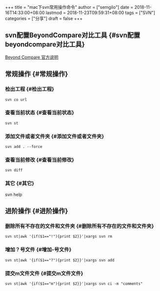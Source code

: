 +++
title = "mac下svn常用操作命令"
author = ["semgilo"]
date = 2018-11-16T14:33:00+08:00
lastmod = 2018-11-23T09:59:31+08:00
tags = ["SVN"]
categories = ["分享"]
draft = false
+++

## svn配置BeyondCompare对比工具 {#svn配置beyondcompare对比工具}

[Beyond Compare 官方说明](https://www.scootersoftware.com/features.php?zz=kb%5Fvcs%5Fosx)


## 常规操作 {#常规操作}


### 检出工程 {#检出工程}

```shell
svn co url
```


### 查看当前状态 {#查看当前状态}

```shell
svn st
```


### 添加文件或者文件夹 {#添加文件或者文件夹}

```shell
svn add . --force
```


### 查看当前修改 {#查看当前修改}

```shell
svn diff
```


### 其它 {#其它}

svn help


## 进阶操作 {#进阶操作}


### 删除所有不存在的文件和文件夹 {#删除所有不存在的文件和文件夹}

```shell
svn st|awk '{if($1=="!"){print $2}}'|xargs svn rm
```


### 增加？号文件 {#增加-号文件}

```shell
svn st|awk '{if($1=="?"){print $2}}'|xargs svn add
```


### 提交m文件文件 {#提交m文件文件}

```shell
svn st|awk '{if($1=="m"){print $2}}'|xargs svn ci -m "comments"
```